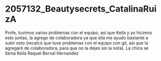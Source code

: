 # 2057132_Beautysecrets_CatalinaRuizA
Profe, tuvimos varios problemas con el equipo, así que Keila y yo hicimos esto juntas, la agrego de colaboradora ya que ella me ayudo bastante a subir esto (recalcó que tuve problemas con el equipo con git, así que la agregaré de colaboradora, para que no la dejes sin la nota). La chica se llama Keila Raquel Bernal Hernandez

